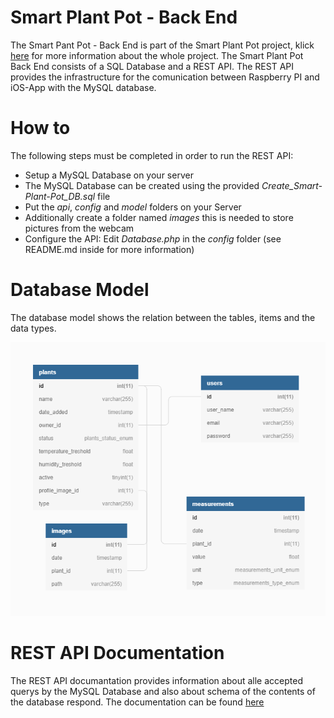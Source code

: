 # Smart Plant Pot - Back End
The Smart Pant Pot - Back End is part of the Smart Plant Pot project, klick [here](https://github.com/Snuu101/Smart-Plant-Pot) for more information about the whole project.
The Smart Plant Pot Back End consists of a SQL Database and a REST API.
The REST API provides the infrastructure for the comunication between Raspberry PI and iOS-App with the MySQL database.

# How to
The following steps must be completed in order to run the REST API:

- Setup a MySQL Database on your server
- The MySQL Database can be created using the provided *Create_Smart-Plant-Pot_DB.sql* file
- Put the *api*, *config* and *model* folders on your Server
- Additionally create a folder named *images* this is needed to store pictures from the webcam
- Configure the API: Edit *Database.php* in the *config* folder (see README.md inside for more information)

# Database Model
The database model shows the relation between the tables, items and the data types.

![Database model](/Readme_Images/DatabaseModelpng.png)

# REST API Documentation
The REST API documantation provides information about alle accepted querys by the MySQL Database and also about schema of the contents of the database respond.
The documentation can be found [here](https://app.swaggerhub.com/apis-docs/Smart-Plant-Pot/SmartPlantPot/1.0.0)
